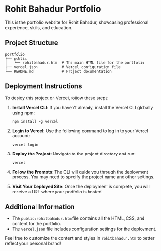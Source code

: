 # Rohit Bahadur Portfolio

This is the portfolio website for Rohit Bahadur, showcasing professional experience, skills, and education.

## Project Structure

```
portfolio
├── public
│   └── rohitbahadur.htm  # The main HTML file for the portfolio
├── vercel.json           # Vercel configuration file
└── README.md             # Project documentation
```

## Deployment Instructions

To deploy this project on Vercel, follow these steps:

1. **Install Vercel CLI**: If you haven't already, install the Vercel CLI globally using npm:
   ```
   npm install -g vercel
   ```

2. **Login to Vercel**: Use the following command to log in to your Vercel account:
   ```
   vercel login
   ```

3. **Deploy the Project**: Navigate to the project directory and run:
   ```
   vercel
   ```

4. **Follow the Prompts**: The CLI will guide you through the deployment process. You may need to specify the project name and other settings.

5. **Visit Your Deployed Site**: Once the deployment is complete, you will receive a URL where your portfolio is hosted.

## Additional Information

- The `public/rohitbahadur.htm` file contains all the HTML, CSS, and content for the portfolio.
- The `vercel.json` file includes configuration settings for the deployment.

Feel free to customize the content and styles in `rohitbahadur.htm` to better reflect your personal brand!